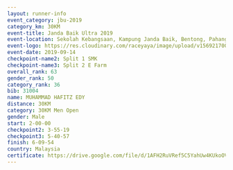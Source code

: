 ```yaml
---
layout: runner-info 
event_category: jbu-2019 
category_km: 30KM 
event-title: Janda Baik Ultra 2019 
event-location: Sekolah Kebangsaan, Kampung Janda Baik, Bentong, Pahang, Malaysia 
event-logo: https://res.cloudinary.com/raceyaya/image/upload/v1569217009/logo/janda-baik_vch1pc.jpg 
event-date: 2019-09-14 
checkpoint-name2: Split 1 SMK 
checkpoint-name3: Split 2 E Farm 
overall_rank: 63
gender_rank: 50
category_rank: 36
bib: 31004
name: MUHAMMAD HAFITZ EDY
distance: 30KM
category: 30KM Men Open
gender: Male
start: 2-00-00
checkpoint2: 3-55-19
checkpoint3: 5-40-57
finish: 6-09-54
country: Malaysia
certificate: https://drive.google.com/file/d/1AFH2RuVRef5C5YahUw4KUkoOVp9i3AS-/view?usp=sharing
---
```

